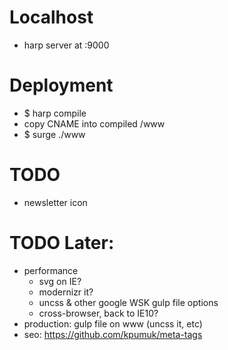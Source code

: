 # Localhost
- harp server at :9000

# Deployment
- $ harp compile
- copy CNAME into compiled /www
- $ surge ./www

# TODO
- newsletter icon

# TODO Later:
- performance
    - svg on IE?
    - modernizr it?
    - uncss & other google WSK gulp file options
    - cross-browser, back to IE10?    
- production: gulp file on www (uncss it, etc)
- seo: https://github.com/kpumuk/meta-tags



